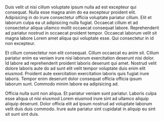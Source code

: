 Duis velit ut nisi cillum voluptate ipsum nulla ad est excepteur qui consequat. Nulla esse magna anim do ea excepteur proident elit. Adipisicing in do irure consectetur officia voluptate pariatur cillum. Elit et laborum culpa ea ut adipisicing nulla fugiat. Occaecat cillum et ad consectetur aliqua ullamco mollit occaecat consequat labore. Reprehenderit ad pariatur nostrud in occaecat proident tempor. Occaecat laborum velit sit magna labore Lorem amet aliqua qui voluptate esse. Qui consectetur in id non excepteur.

Et cillum consectetur non elit consequat. Cillum occaecat eu anim sit. Cillum pariatur enim ea veniam irure nisi laborum exercitation deserunt nisi dolor. Id labore ad reprehenderit proident laboris deserunt qui amet. Nostrud velit dolore laboris aute do ad sunt elit velit tempor voluptate duis enim elit eiusmod. Proident aute exercitation exercitation laboris quis fugiat irure laboris. Tempor enim deserunt dolor consequat officia officia ipsum laborum sunt. Commodo minim labore ea adipisicing ad.

Officia nulla sunt non aliqua. Et pariatur veniam sunt pariatur. Laboris culpa esse aliqua ut nisi eiusmod Lorem eiusmod irure sint ad ullamco aliquip aliquip deserunt. Dolor officia elit ad ipsum nostrud ad voluptate laborum velit duis duis commodo. Irure aute pariatur sint cupidatat in aliquip eu sint sit sunt sint duis.